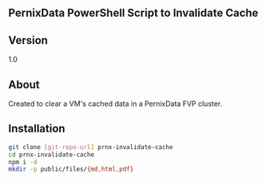 ## PernixData PowerShell Script to Invalidate Cache

## Version

1.0

## About
Created to clear a VM's cached data in a PernixData FVP cluster. 

## Installation

```sh
git clone [git-repo-url] prnx-invalidate-cache
cd prnx-invalidate-cache
npm i -d
mkdir -p public/files/{md,html,pdf}
```